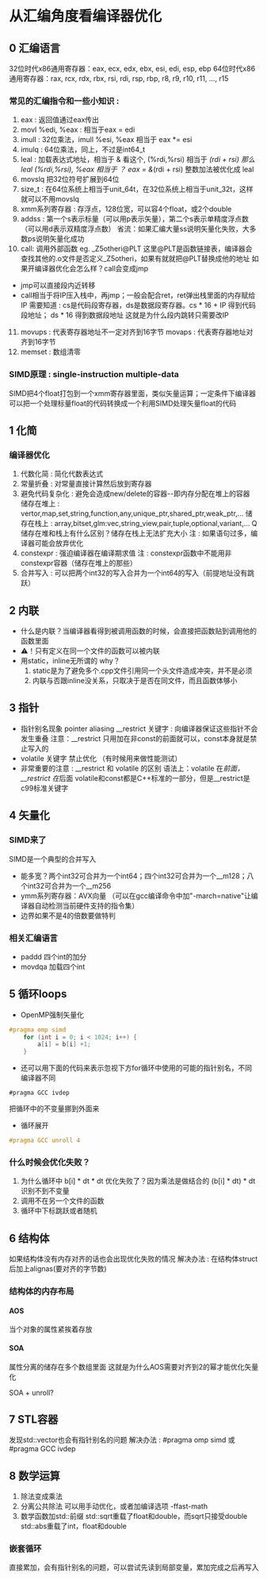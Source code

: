 # 从汇编角度看编译器优化
## 0 汇编语言

32位时代x86通用寄存器：eax, ecx, edx, ebx, esi, edi, esp, ebp
64位时代x86通用寄存器：rax, rcx, rdx, rbx, rsi, rdi, rsp, rbp, r8, r9, r10, r11, ..., r15

### 常见的汇编指令和一些小知识 :
1. eax : 返回值通过eax传出
2. movl %edi, %eax : 相当于eax = edi
3. imull : 32位乘法，imull %esi, %eax 相当于 eax *= esi
4. imulq : 64位乘法，同上，不过是int64_t
5. leal : 加载表达式地址，相当于 & 
   看这个, (%rdi,%rsi) 相当于 *(rdi + rsi)
   那么 leal (%rdi,%rsi), %eax 相当于 ？
   eax = &*(rdi + rsi) 
   整数加法被优化成 leal
6. movslq 把32位符号扩展到64位
7. size_t : 在64位系统上相当于unit_64t，在32位系统上相当于unit_32t，这样就可以不用movslq
8. xmm系列寄存器 : 存浮点，128位宽，可以容4个float，或2个double
9. addss : 第一个s表示标量（可以用p表示矢量），第二个s表示单精度浮点数（可以用d表示双精度浮点数）
    省流：如果汇编大量ss说明矢量化失败，大多数ps说明矢量化成功
10. call: 调用外部函数 eg. _Z5otheri@PLT 这里@PLT是函数链接表，编译器会查找其他的.o文件是否定义_Z5otheri，如果有就就把@PLT替换成他的地址
如果开编译器优化会怎么样？call会变成jmp
* jmp可以直接段内近转移
* call相当于将IP压入栈中，再jmp；一般会配合ret，ret弹出栈里面的内存赋给IP
需要知道 : cs是代码段寄存器，ds是数据段寄存器。cs * 16 + IP 得到代码段地址； ds * 16 得到数据段地址
这就是为什么段内跳转只需要改IP
11. movups : 代表寄存器地址不一定对齐到16字节
    movaps : 代表寄存器地址对齐到16字节
12. memset : 数组清零
### SIMD原理 : single-instruction multiple-data
SIMD把4个float打包到一个xmm寄存器里面，类似矢量运算；一定条件下编译器可以把一个处理标量float的代码转换成一个利用SIMD处理矢量float的代码 

## 1 化简

### 编译器优化
1. 代数化简 : 简化代数表达式
2. 常量折叠 : 对常量直接计算然后放到寄存器
3. 避免代码复杂化 : 避免会造成new/delete的容器--即内存分配在堆上的容器
储存在堆上 : vertor,map,set,string,function,any,unique_ptr,shared_ptr,weak_ptr,...
储存在栈上 : array,bitset,glm:vec,string_view,pair,tuple,optional,variant,...
Q 储存在堆和栈上有什么区别？储存在栈上无法扩充大小
注 : 如果语句过多，编译器可能会放弃优化
4. constexpr : 强迫编译器在编译期求值
注 : constexpr函数中不能用非constexpr容器（储存在堆上的那些）
5. 合并写入 : 可以把两个int32的写入合并为一个int64的写入（前提地址没有跳跃）
## 2 内联
* 什么是内联？当编译器看得到被调用函数的时候，会直接把函数贴到调用他的函数里面
* ⚠️！只有定义在同一个文件的函数可以被内联
* 用static，inline无所谓的 why？
  1. static是为了避免多个.cpp文件引用同一个头文件造成冲突，并不是必须
  2. 内联与否跟inline没关系，只取决于是否在同文件，而且函数体够小

## 3 指针
* 指针别名现象 pointer aliasing
__restrict 关键字 : 向编译器保证这些指针不会发生重叠
注意：__restrict 只用加在非const的前面就可以，const本身就是禁止写入的
* volatile 关键字 禁止优化 （有时候用来做性能测试）
* 非常重要的注意 : __restrict 和 volatile 的区别
  语法上：volatile 在*前面，
        __restrict 在*后面
  volatile和const都是C++标准的一部分，但是__restrict是c99标准关键字

## 4 矢量化
### SIMD来了
SIMD是一个典型的合并写入
* 能多宽？两个int32可合并为一个int64；四个int32可合并为一个__m128；八个int32可合并为一个__m256
* ymm系列寄存器：AVX向量 （可以在gcc编译命令中加"-march=native"让编译器自动检测当前硬件支持的指令集）
* 边界如果不是4的倍数要做特判

### 相关汇编语言
* paddd 四个int的加分
* movdqa 加载四个int
## 5 循环loops

* OpenMP强制矢量化
```C++
#pragma omp simd
    for (int i = 0; i < 1024; i++) {
        a[i] = b[i] +1;
    }
```
* 还可以用下面的代码来表示忽视下方for循环中使用的可能的指针别名，不同编译器不同
```
#pragma GCC ivdep
```
把循环中的不变量挪到外面来

* 循环展开
```C++
#pragma GCC unroll 4
```
### 什么时候会优化失败？
1. 为什么循环中 b[i] * dt * dt 优化失败了？因为乘法是做结合的 (b[i] * dt) * dt 识别不到不变量
2. 调用不在另一个文件的函数
3. 循环中下标跳跃或者随机

## 6 结构体
如果结构体没有内存对齐的话也会出现优化失败的情况
解决办法 : 在结构体struct后加上alignas(要对齐的字节数)
### 结构体的内存布局
#### AOS 
当个对象的属性紧挨着存放
#### SOA
属性分离的储存在多个数组里面
这就是为什么AOS需要对齐到2的幂才能优化矢量化

SOA + unroll?

## 7 STL容器
发现std::vector也会有指针别名的问题
解决办法 : #pragma omp simd 或 #pragma GCC ivdep

## 8 数学运算
1. 除法变成乘法
2. 分离公共除法 可以用手动优化，或者加编译选项 -ffast-math
3. 数学函数加std::前缀
std::sqrt重载了float和double，而sqrt只接受double
std::abs重载了int，float和double

### 嵌套循环
直接累加，会有指针别名的问题，可以尝试先读到局部变量，累加完成之后再写入